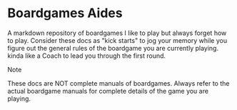# Boardgames Aides

A markdown repository of boardgames I like to play but always forget how to play. Consider these docs as "kick starts" to jog your memory while you figure out the general rules of the boardgame you are currently playing. kinda like a Coach to lead you through the first round.

> [!NOTE]
> These docs are NOT complete manuals of boardgames. Always refer to the actual boardgame manuals for complete details of the game you are playing.
